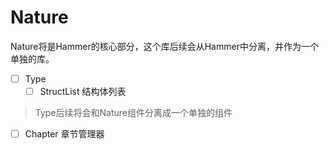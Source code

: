 # Nature

Nature将是Hammer的核心部分，这个库后续会从Hammer中分离，并作为一个单独的库。

* [ ] Type
  * [ ] StructList 结构体列表

> Type后续将会和Nature组件分离成一个单独的组件

* [ ] Chapter 章节管理器